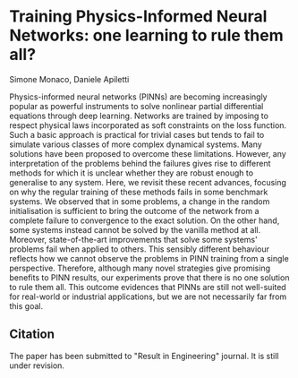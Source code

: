 # Training Physics-Informed Neural Networks: one learning to rule them all?
Simone Monaco, Daniele Apiletti

Physics-informed neural networks (PINNs) are becoming increasingly popular as powerful instruments to solve nonlinear partial differential equations through deep learning. 
Networks are trained by imposing to respect physical laws incorporated as soft constraints on the loss function. 
Such a basic approach is practical for trivial cases but tends to fail to simulate various classes of more complex dynamical systems. 
Many solutions have been proposed to overcome these limitations. 
However, any interpretation of the problems behind the failures gives rise to different methods for which it is unclear whether they are robust enough to generalise to any system.
Here, we revisit these recent advances, focusing on why the regular training of these methods fails in some benchmark systems. We observed that in some problems, a change in the random initialisation is sufficient to bring the outcome of the network from a complete failure to convergence to the exact solution. On the other hand, some systems instead cannot be solved by the vanilla method at all. Moreover, state-of-the-art improvements that solve some systems' problems fail when applied to others. This sensibly different behaviour reflects how we cannot observe the problems in PINN training from a single perspective.
Therefore, although many novel strategies give promising benefits to PINN results, our experiments prove that there is no one solution to rule them all. This outcome evidences that PINNs are still not well-suited for real-world or industrial applications, but we are not necessarily far from this goal.

## Citation
The paper has been submitted to "Result in Engineering" journal. It is still under revision.

